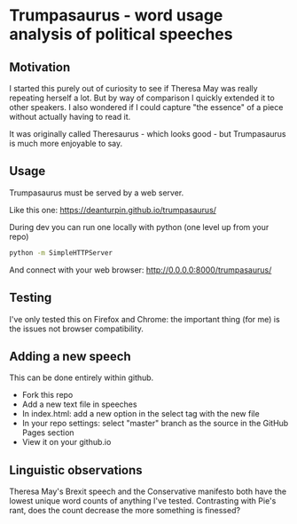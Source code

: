 # Trumpasaurus - word usage analysis of political speeches

## Motivation

I started this purely out of curiosity to see if Theresa May was really repeating
herself a lot. But by way of comparison I quickly extended it to other speakers. I also wondered if I could capture "the essence" of a piece without actually having to read it.

It was originally called Theresaurus - which looks good - but Trumpasaurus is much
more enjoyable to say.

## Usage

Trumpasaurus must be served by a web server.

Like this one: https://deanturpin.github.io/trumpasaurus/

During dev you can run one locally with python (one level up from your repo)
```bash
python -m SimpleHTTPServer
```

And connect with your web browser: http://0.0.0.0:8000/trumpasaurus/

## Testing

I've only tested this on Firefox and Chrome: the important thing (for me) is the issues
not browser compatibility. 

## Adding a new speech

This can be done entirely within github.

- Fork this repo
- Add a new text file in speeches
- In index.html: add a new option in the select tag with the new file
- In your repo settings: select "master" branch as the source in the GitHub
	Pages section
- View it on your github.io

## Linguistic observations

Theresa May's Brexit speech and the Conservative manifesto both have the lowest
unique word counts of anything I've tested. Contrasting with Pie's rant, does the count decrease the more something is finessed?
